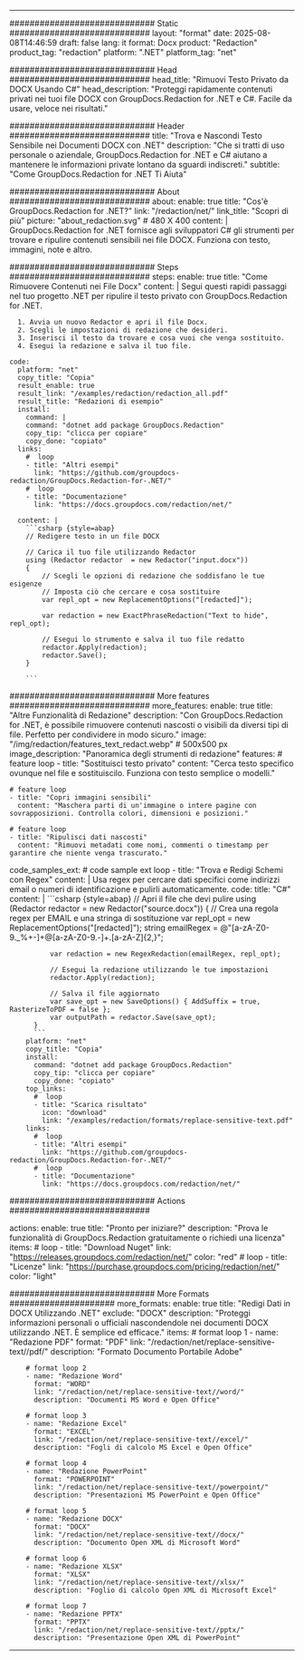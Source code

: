 
---
############################# Static ############################
layout: "format"
date:  2025-08-08T14:46:59
draft: false
lang: it
format: Docx
product: "Redaction"
product_tag: "redaction"
platform: ".NET"
platform_tag: "net"

############################# Head ############################
head_title: "Rimuovi Testo Privato da DOCX Usando C#"
head_description: "Proteggi rapidamente contenuti privati nei tuoi file DOCX con GroupDocs.Redaction for .NET e C#. Facile da usare, veloce nei risultati."

############################# Header ############################
title: "Trova e Nascondi Testo Sensibile nei Documenti DOCX con .NET" 
description: "Che si tratti di uso personale o aziendale, GroupDocs.Redaction for .NET e C# aiutano a mantenere le informazioni private lontano da sguardi indiscreti."
subtitle: "Come GroupDocs.Redaction for .NET Ti Aiuta" 

############################# About ############################
about:
    enable: true
    title: "Cos'è GroupDocs.Redaction for .NET?"
    link: "/redaction/net/"
    link_title: "Scopri di più"
    picture: "about_redaction.svg" # 480 X 400
    content: |
       GroupDocs.Redaction for .NET fornisce agli sviluppatori C# gli strumenti per trovare e ripulire contenuti sensibili nei file DOCX. Funziona con testo, immagini, note e altro.

############################# Steps ############################
steps:
    enable: true
    title: "Come Rimuovere Contenuti nei File Docx"
    content: |
      Segui questi rapidi passaggi nel tuo progetto .NET per ripulire il testo privato con GroupDocs.Redaction for .NET.
      
      1. Avvia un nuovo Redactor e apri il file Docx.
      2. Scegli le impostazioni di redazione che desideri.
      3. Inserisci il testo da trovare e cosa vuoi che venga sostituito.
      4. Esegui la redazione e salva il tuo file.
   
    code:
      platform: "net"
      copy_title: "Copia"
      result_enable: true
      result_link: "/examples/redaction/redaction_all.pdf"
      result_title: "Redazioni di esempio"
      install:
        command: |
        command: "dotnet add package GroupDocs.Redaction"
        copy_tip: "clicca per copiare"
        copy_done: "copiato"
      links:
        #  loop
        - title: "Altri esempi"
          link: "https://github.com/groupdocs-redaction/GroupDocs.Redaction-for-.NET/"
        #  loop
        - title: "Documentazione"
          link: "https://docs.groupdocs.com/redaction/net/"
          
      content: |
        ```csharp {style=abap}
        // Redigere testo in un file DOCX

        // Carica il tuo file utilizzando Redactor
        using (Redactor redactor  = new Redactor("input.docx"))
        {
            // Scegli le opzioni di redazione che soddisfano le tue esigenze
            // Imposta ciò che cercare e cosa sostituire
            var repl_opt = new ReplacementOptions("[redacted]");
            
            var redaction = new ExactPhraseRedaction("Text to hide", repl_opt);

            // Esegui lo strumento e salva il tuo file redatto
            redactor.Apply(redaction);
            redactor.Save();
        }
        
        ```            


############################# More features ############################
more_features:
  enable: true
  title: "Altre Funzionalità di Redazione"
  description: "Con GroupDocs.Redaction for .NET, è possibile rimuovere contenuti nascosti o visibili da diversi tipi di file. Perfetto per condividere in modo sicuro."
  image: "/img/redaction/features_text_redact.webp" # 500x500 px
  image_description: "Panoramica degli strumenti di redazione"
  features:
    # feature loop
    - title: "Sostituisci testo privato"
      content: "Cerca testo specifico ovunque nel file e sostituiscilo. Funziona con testo semplice o modelli."

    # feature loop
    - title: "Copri immagini sensibili"
      content: "Maschera parti di un'immagine o intere pagine con sovrapposizioni. Controlla colori, dimensioni e posizioni."

    # feature loop
    - title: "Ripulisci dati nascosti"
      content: "Rimuovi metadati come nomi, commenti o timestamp per garantire che niente venga trascurato."
      
  code_samples_ext:
    # code sample ext loop
    - title: "Trova e Redigi Schemi con Regex"
      content: |
        Usa regex per cercare dati specifici come indirizzi email o numeri di identificazione e pulirli automaticamente.
      code:
        title: "C#"
        content: |
          ```csharp {style=abap}
          //  Apri il file che devi pulire
          using (Redactor redactor  = new Redactor("source.docx"))
          {
              // Crea una regola regex per EMAIL e una stringa di sostituzione
              var repl_opt = new ReplacementOptions("[redacted]");
              string emailRegex = @"[a-zA-Z0-9._%+-]+@[a-zA-Z0-9.-]+\.[a-zA-Z]{2,}";

              var redaction = new RegexRedaction(emailRegex, repl_opt);

              // Esegui la redazione utilizzando le tue impostazioni
              redactor.Apply(redaction);

              // Salva il file aggiornato
              var save_opt = new SaveOptions() { AddSuffix = true, RasterizeToPDF = false };
              var outputPath = redactor.Save(save_opt);
          }
          ```
        platform: "net"
        copy_title: "Copia"
        install:
          command: "dotnet add package GroupDocs.Redaction"
          copy_tip: "clicca per copiare"
          copy_done: "copiato"
        top_links:
          #  loop
          - title: "Scarica risultato"
            icon: "download"
            link: "/examples/redaction/formats/replace-sensitive-text.pdf"
        links:
          #  loop
          - title: "Altri esempi"
            link: "https://github.com/groupdocs-redaction/GroupDocs.Redaction-for-.NET/"
          #  loop
          - title: "Documentazione"
            link: "https://docs.groupdocs.com/redaction/net/"


############################# Actions ############################

actions:
  enable: true
  title: "Pronto per iniziare?"
  description: "Prova le funzionalità di GroupDocs.Redaction gratuitamente o richiedi una licenza"
  items:
    #  loop
    - title: "Download Nuget"
      link: "https://releases.groupdocs.com/redaction/net/"
      color: "red"
        #  loop
    - title: "Licenze"
      link: "https://purchase.groupdocs.com/pricing/redaction/net/"
      color: "light"


############################# More Formats #####################
more_formats:
    enable: true
    title: "Redigi Dati in DOCX Utilizzando .NET"
    exclude: "DOCX"
    description: "Proteggi informazioni personali o ufficiali nascondendole nei documenti DOCX utilizzando .NET. È semplice ed efficace."
    items: 
        # format loop 1
        - name: "Redazione PDF"
          format: "PDF"
          link: "/redaction/net/replace-sensitive-text//pdf/"
          description: "Formato Documento Portabile Adobe"

        # format loop 2
        - name: "Redazione Word"
          format: "WORD"
          link: "/redaction/net/replace-sensitive-text//word/"
          description: "Documenti MS Word e Open Office"
          
        # format loop 3
        - name: "Redazione Excel"
          format: "EXCEL"
          link: "/redaction/net/replace-sensitive-text//excel/"
          description: "Fogli di calcolo MS Excel e Open Office"

        # format loop 4
        - name: "Redazione PowerPoint"
          format: "POWERPOINT"
          link: "/redaction/net/replace-sensitive-text//powerpoint/"
          description: "Presentazioni MS PowerPoint e Open Office"

        # format loop 5
        - name: "Redazione DOCX"
          format: "DOCX"
          link: "/redaction/net/replace-sensitive-text//docx/"
          description: "Documento Open XML di Microsoft Word"
          
        # format loop 6
        - name: "Redazione XLSX"
          format: "XLSX"
          link: "/redaction/net/replace-sensitive-text//xlsx/"
          description: "Foglio di calcolo Open XML di Microsoft Excel"
          
        # format loop 7
        - name: "Redazione PPTX"
          format: "PPTX"
          link: "/redaction/net/replace-sensitive-text//pptx/"
          description: "Presentazione Open XML di PowerPoint"


---